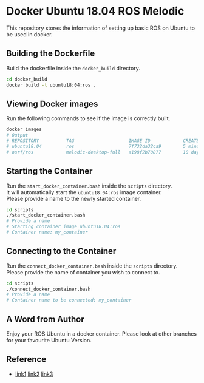 # Docker Ubuntu 18.04 ROS Melodic

This repository stores the information of setting up basic ROS on Ubuntu to be used in docker.  

## Building the Dockerfile

Build the dockerfile inside the `docker_build` directory.  
```bash
cd docker_build
docker build -t ubuntu18:04:ros .
```

## Viewing Docker images

Run the following commands to see if the image is correctly built.  
```bash
docker images
# Output
# REPOSITORY          TAG                    IMAGE ID            CREATED             SIZE
# ubuntu18.04         ros                    7f732da32ca9        5 minutes ago       3.03GB
# osrf/ros            melodic-desktop-full   a198f2b70877        10 days ago         2.75GB
```

## Starting the Container

Run the `start_docker_container.bash` inside the `scripts` directory.  
It will automatically start the `ubuntu18.04:ros` image container.  
Please provide a name to the newly started container.  
```bash
cd scripts
./start_docker_container.bash
# Provide a name
# Starting container image ubuntu18.04:ros
# Container name: my_container
```

## Connecting to the Container

Run the `connect_docker_container.bash` inside the `scripts` directory.  
Please provide the name of container you wish to connect to.  
```bash
cd scripts
./connect_docker_container.bash
# Provide a name
# Container name to be connected: my_container
```

## A Word from Author

Enjoy your ROS Ubuntu in a docker container. Please look at other branches for your favourite Ubuntu Version.  

## Reference

- [link1](https://jarisafi.wordpress.com/2018/01/17/how-i-use-docker-for-robotics-development/) [link2](https://stackoverflow.com/questions/33493456/docker-bash-prompt-does-not-display-color-output) [link3](https://gist.github.com/robsonke/c5c478bae476adb32d48)
